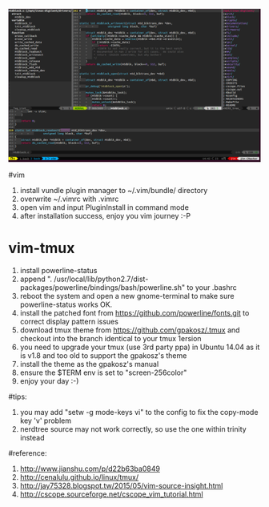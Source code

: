 ![Alt text](screenshot.png)

#vim
1. install vundle plugin manager to ~/.vim/bundle/ directory
1. overwrite ~/.vimrc with .vimrc
1. open vim and input PluginInstall in command mode
1. after installation success, enjoy you vim journey :-P

# vim-tmux
1. install powerline-status
1. append ". /usr/local/lib/python2.7/dist-packages/powerline/bindings/bash/powerline.sh" to your .bashrc
1. reboot the system and open a new gnome-terminal to make sure powerline-status works OK.
1. install the patched font from https://github.com/powerline/fonts.git to correct display pattern issues
1. download tmux theme from https://github.com/gpakosz/.tmux and checkout into the branch identical to your tmux 1ersion
1. you need to upgrade your tmux (use 3rd party ppa) in Ubuntu 14.04 as it is v1.8 and too old to support the gpakosz's theme
1. install the theme as the gpakosz's manual
1. ensure the $TERM env is set to "screen-256color"
1. enjoy your day :-)

#tips:
1. you may add "setw -g mode-keys vi" to the config to fix the copy-mode key 'v' problem
1. nerdtree source may not work correctly, so use the one within trinity instead

#reference:
1. http://www.jianshu.com/p/d22b63ba0849
1. http://cenalulu.github.io/linux/tmux/
1. http://jay75328.blogspot.tw/2015/05/vim-source-insight.html
1. http://cscope.sourceforge.net/cscope_vim_tutorial.html
